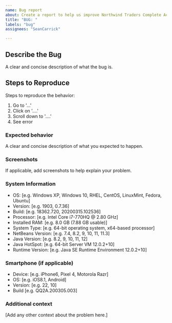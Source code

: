 ```yaml
---
name: Bug report
about: Create a report to help us improve Northwind Traders Complete Accounting for Truckers
title: "BUG: "
labels: "bug"
assignees: "SeanCarrick"

---
```


## Describe the Bug
A clear and concise description of what the bug is.

## Steps to Reproduce
Steps to reproduce the behavior:
1. Go to '...'
2. Click on '....'
3. Scroll down to '....'
4. See error

### Expected behavior
A clear and concise description of what you expected to happen.

### Screenshots
If applicable, add screenshots to help explain your problem.

### System Information
 - OS: [e.g. Windows XP, Windows 10, RHEL, CentOS, LinuxMint, Fedora, Ubuntu]
 - Version: [e.g. 1903, 0.7.36]
 - Build: [e.g. 18362.720, 20200315.102536]
 - Processor: [e.g. Intel Core i7-770HQ @ 2.80 GHz]
 - Installed RAM: [e.g. 8.0 GB (7.88 GB usable)]
 - System Type: [e.g. 64-bit operating system, x64-based processor]
 - NetBeans Version: [e.g. 7.4, 8.2, 9, 10, 11, 11.3]
 - Java Version: [e.g. 8.2, 9, 10, 11, 12]
 - Java HotSpot: [e.g. 64-bit Server VM 12.0.2+10]
 - Runtime Version: [e.g. Java SE Runtime Environment 12.0.2+10]

### Smartphone (if applicable)
 - Device: [e.g. iPhone6, Pixel 4, Motorola Razr]
 - OS: [e.g. iOS8.1, Android]
 - Version: [e.g. 22, 10]
 - Build [e.g. QQ2A.200305.003]

### Additional context
[Add any other context about the problem here.]
